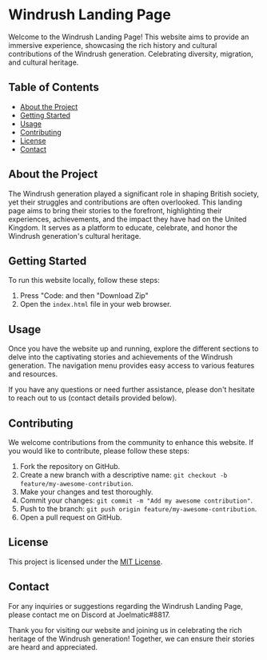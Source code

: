# Windrush Landing Page

Welcome to the Windrush Landing Page! This website aims to provide an immersive experience, showcasing the rich history and cultural contributions of the Windrush generation. Celebrating diversity, migration, and cultural heritage.

## Table of Contents

- [About the Project](#about-the-project)
- [Getting Started](#getting-started)
- [Usage](#usage)
- [Contributing](#contributing)
- [License](#license)
- [Contact](#contact)

## About the Project

The Windrush generation played a significant role in shaping British society, yet their struggles and contributions are often overlooked. This landing page aims to bring their stories to the forefront, highlighting their experiences, achievements, and the impact they have had on the United Kingdom. It serves as a platform to educate, celebrate, and honor the Windrush generation's cultural heritage.

## Getting Started

To run this website locally, follow these steps:

1. Press "Code: and then "Download Zip"
2. Open the `index.html` file in your web browser.

## Usage

Once you have the website up and running, explore the different sections to delve into the captivating stories and achievements of the Windrush generation. The navigation menu provides easy access to various features and resources.

If you have any questions or need further assistance, please don't hesitate to reach out to us (contact details provided below).

## Contributing

We welcome contributions from the community to enhance this website. If you would like to contribute, please follow these steps:

1. Fork the repository on GitHub.
2. Create a new branch with a descriptive name: `git checkout -b feature/my-awesome-contribution`.
3. Make your changes and test thoroughly.
4. Commit your changes: `git commit -m "Add my awesome contribution"`.
5. Push to the branch: `git push origin feature/my-awesome-contribution`.
6. Open a pull request on GitHub.

## License

This project is licensed under the [MIT License](LICENSE).

## Contact

For any inquiries or suggestions regarding the Windrush Landing Page, please contact me on Discord at Joelmatic#8817.

Thank you for visiting our website and joining us in celebrating the rich heritage of the Windrush generation! Together, we can ensure their stories are heard and appreciated.
